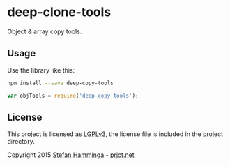 # deep-clone-tools
Object & array copy tools.

## Usage
Use the library like this:
```bash
npm install --save deep-copy-tools
```

```javascript
var objTools = require('deep-copy-tools');
```

## License
This project is licensed as [LGPLv3](http://www.gnu.org/licenses/lgpl-3.0.html), the license file is included in the project directory.

Copyright 2015 [Stefan Hamminga](stefan@prjct.net) - [prjct.net](https://prjct.net)
